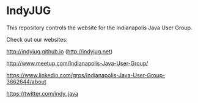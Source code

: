 # IndyJUG

This repository controls the website for the Indianapolis Java User Group.

Check out our websites:

http://indyjug.github.io (http://indyjug.net)

http://www.meetup.com/Indianapolis-Java-User-Group/

https://www.linkedin.com/grps/Indianapolis-Java-User-Group-3662644/about

https://twitter.com/indy_java

